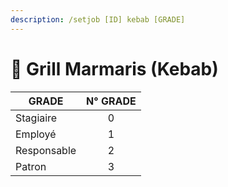 ```yaml
---
description: /setjob [ID] kebab [GRADE]
---
```


# 🥙 Grill Marmaris (Kebab)

| GRADE       | N° GRADE |
| ----------- | :------: |
| Stagiaire   |     0    |
| Employé     |     1    |
| Responsable |     2    |
| Patron      |     3    |
